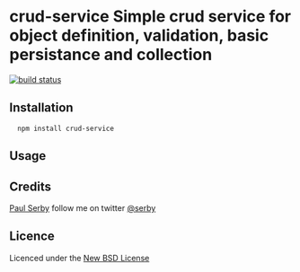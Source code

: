 # crud-service Simple crud service for object definition, validation, basic persistance and collection

[![build status](https://secure.travis-ci.org/serby/crud-servicepng)](http://travis-ci.org/serby/crud-service)

## Installation

      npm install crud-service

## Usage

## Credits
[Paul Serby](https://github.com/serby/) follow me on twitter [@serby](http://twitter.com/serby)

## Licence
Licenced under the [New BSD License](http://opensource.org/licenses/bsd-license.php)
